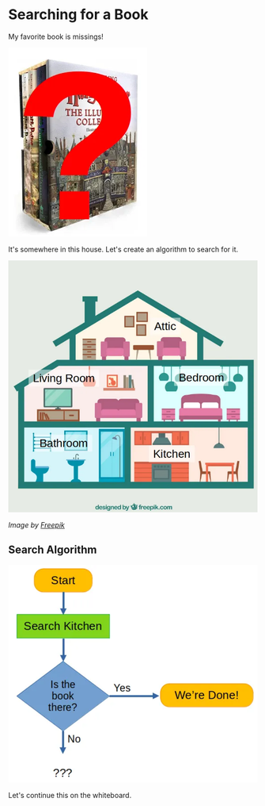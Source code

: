 # Searching for a Book

My favorite book is missings!

![](images/book.webp)

It's somewhere in this house.
Let's create an algorithm to search for it.

![](images/house.webp)

*Image by <a href="https://www.freepik.com/free-vector/interior-view-beautiful-house_1070022.htm#page=2&query=house%20interior&position=28&from_view=search&track=ais">Freepik</a>*

## Search Algorithm

![](images/searchFlow.webp)

Let's continue this on the whiteboard.